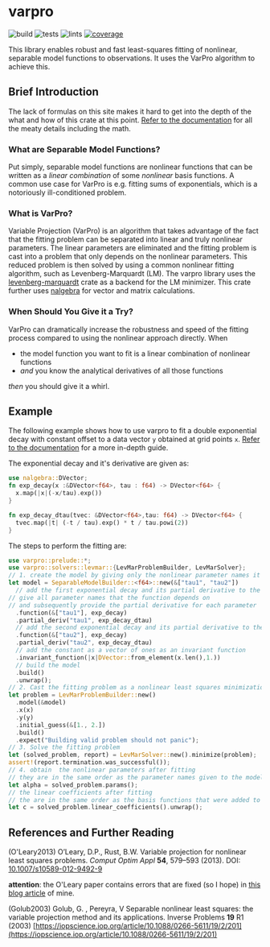 # varpro

![build](https://github.com/geo-ant/varpro/workflows/build/badge.svg?branch=main)
![tests](https://github.com/geo-ant/varpro/workflows/tests/badge.svg?branch=main)
![lints](https://github.com/geo-ant/varpro/workflows/lints/badge.svg?branch=main)
[![coverage](https://codecov.io/gh/geo-ant/varpro/branch/main/graph/badge.svg?token=1L2PEJFMXP)](https://codecov.io/gh/geo-ant/varpro)

This library enables robust and fast least-squares fitting of nonlinear, separable model functions to observations. It uses the VarPro algorithm to achieve this.

## Brief Introduction
The lack of formulas on this site makes it hard to get into the depth of the what and how of this crate at this point. [Refer to the documentation](https://docs.rs/varpro/) for all the meaty details including the math.

### What are Separable Model Functions?
Put simply, separable model functions are nonlinear functions that can be written as a *linear combination* of some *nonlinear* basis functions. A common use case for VarPro is e.g. fitting sums of exponentials, which is a notoriously ill-conditioned problem.

### What is VarPro?
Variable Projection (VarPro) is an algorithm that takes advantage of the fact that the fitting problem can be separated into linear and truly nonlinear parameters. The linear parameters are eliminated and the fitting problem is cast into a problem that only depends on the nonlinear parameters. This reduced problem is then solved by using a common nonlinear fitting algorithm, such as Levenberg-Marquardt (LM). The varpro library uses the [levenberg-marquardt](https://crates.io/crates/levenberg-marquardt) crate as a backend for the LM minimizer. This crate further uses [nalgebra](https://crates.io/crates/nalgebra) for vector and matrix calculations.

### When Should You Give it a Try?
VarPro can dramatically increase the robustness and speed of the fitting process compared to using the nonlinear approach directly. When
* the model function you want to fit is a linear combination of nonlinear functions
* *and* you know the analytical derivatives of all those functions

*then* you should give it a whirl.

## Example
The following example shows how to use varpro to fit a double exponential decay with constant offset to a data vector `y` obtained at grid points `x`. [Refer to the documentation](https://docs.rs/varpro/) for a more in-depth guide.

The exponential decay and it's derivative are given as:

```rust
use nalgebra::DVector;
fn exp_decay(x :&DVector<f64>, tau : f64) -> DVector<f64> {
  x.map(|x|(-x/tau).exp())
}

fn exp_decay_dtau(tvec: &DVector<f64>,tau: f64) -> DVector<f64> {
  tvec.map(|t| (-t / tau).exp() * t / tau.powi(2))
}
```

The steps to perform the fitting are:

```rust
use varpro::prelude::*;
use varpro::solvers::levmar::{LevMarProblemBuilder, LevMarSolver};
// 1. create the model by giving only the nonlinear parameter names it depends on
let model = SeparableModelBuilder::<f64>::new(&["tau1", "tau2"])
  // add the first exponential decay and its partial derivative to the model
// give all parameter names that the function depends on
// and subsequently provide the partial derivative for each parameter
  .function(&["tau1"], exp_decay)
  .partial_deriv("tau1", exp_decay_dtau)
  // add the second exponential decay and its partial derivative to the model
  .function(&["tau2"], exp_decay)
  .partial_deriv("tau2", exp_decay_dtau)
  // add the constant as a vector of ones as an invariant function
  .invariant_function(|x|DVector::from_element(x.len(),1.))
  // build the model
  .build()
  .unwrap();
// 2. Cast the fitting problem as a nonlinear least squares minimization problem
let problem = LevMarProblemBuilder::new()
  .model(&model)
  .x(x)
  .y(y)
  .initial_guess(&[1., 2.])
  .build()
  .expect("Building valid problem should not panic");
// 3. Solve the fitting problem
let (solved_problem, report) = LevMarSolver::new().minimize(problem);
assert!(report.termination.was_successful());
// 4. obtain  the nonlinear parameters after fitting
// they are in the same order as the parameter names given to the model
let alpha = solved_problem.params();
// the linear coefficients after fitting
// the are in the same order as the basis functions that were added to the model
let c = solved_problem.linear_coefficients().unwrap();
```

## References and Further Reading
(O'Leary2013) O’Leary, D.P., Rust, B.W. Variable projection for nonlinear least squares problems. *Comput Optim Appl* **54**, 579–593 (2013). DOI: [10.1007/s10589-012-9492-9](https://doi.org/10.1007/s10589-012-9492-9)

**attention**: the O'Leary paper contains errors that are fixed (so I hope) in [this blog article](https://geo-ant.github.io/blog/2020/variable-projection-part-1-fundamentals/) of mine.

(Golub2003) Golub, G. , Pereyra, V Separable nonlinear least squares: the variable projection method and its applications. Inverse Problems **19** R1 (2003) [https://iopscience.iop.org/article/10.1088/0266-5611/19/2/201](https://iopscience.iop.org/article/10.1088/0266-5611/19/2/201)
